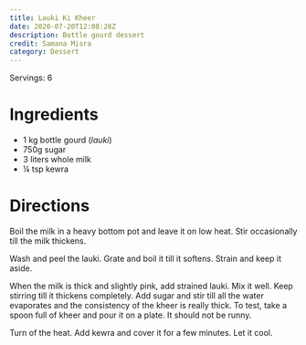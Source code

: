 ```yaml
---
title: Lauki Ki Kheer
date: 2020-07-20T12:08:28Z
description: Bottle gourd dessert
credit: Samana Misra
category: Dessert
---
```

Servings: 6

# Ingredients
* 1 kg bottle gourd (_lauki_)
* 750g sugar
* 3 liters whole milk
* ¼ tsp kewra

# Directions
Boil the milk in a heavy bottom pot and leave it on low heat. Stir occasionally till the milk thickens.

Wash and peel the lauki. Grate and boil it till it softens. Strain and keep it aside.

When the milk is thick and slightly pink, add strained lauki. Mix it well. Keep stirring till it thickens completely. Add sugar and stir till all the water evaporates and the consistency of the kheer is really thick. To test, take a spoon full of kheer and pour it on a plate. It should not be runny.

Turn of the heat. Add kewra and cover it for a few minutes. Let it cool.
